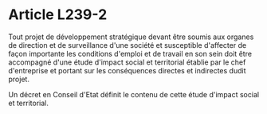 # Article L239-2

Tout projet de développement stratégique devant être soumis aux organes de direction et de surveillance d'une société et susceptible d'affecter de façon importante les conditions d'emploi et de travail en son sein doit être accompagné d'une étude d'impact social et territorial établie par le chef d'entreprise et portant sur les conséquences directes et indirectes dudit projet.

Un décret en Conseil d'Etat définit le contenu de cette étude d'impact social et territorial.
